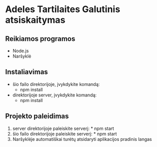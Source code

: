 # Adeles Tartilaites Galutinis atsiskaitymas

## Reikiamos programos
- Node.js
- Naršyklė
## Instaliavimas
- šio failo direktorijoje, įvykdykite komandą:
  - npm install
- direktorijoje server, įvykdykite komandą:
  - npm install

## Projekto paleidimas
  1. server direktorijoje paleiskite serverį:
    * npm start
  2. šio failo direktorijoje paleiskite serverį:
    * npm start
  3. Naršyklėje automatiškai turėtų atsidaryti aplikacijos pradinis langas